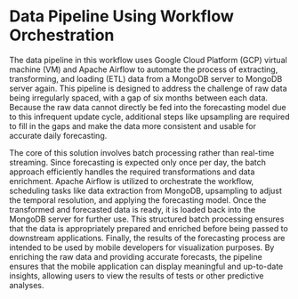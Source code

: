 # Data Pipeline Using Workflow Orchestration

The data pipeline in this workflow uses Google Cloud Platform (GCP) virtual machine (VM) and Apache Airflow to automate the process of extracting, transforming, and loading (ETL) data from a MongoDB server to MongoDB server again. This pipeline is designed to address the challenge of raw data being irregularly spaced, with a gap of six months between each data. Because the raw data cannot directly be fed into the forecasting model due to this infrequent update cycle, additional steps like upsampling are required to fill in the gaps and make the data more consistent and usable for accurate daily forecasting.

The core of this solution involves batch processing rather than real-time streaming. Since forecasting is expected only once per day, the batch approach efficiently handles the required transformations and data enrichment. Apache Airflow is utilized to orchestrate the workflow, scheduling tasks like data extraction from MongoDB, upsampling to adjust the temporal resolution, and applying the forecasting model. Once the transformed and forecasted data is ready, it is loaded back into the MongoDB server for further use. This structured batch processing ensures that the data is appropriately prepared and enriched before being passed to downstream applications. Finally, the results of the forecasting process are intended to be used by mobile developers for visualization purposes. By enriching the raw data and providing accurate forecasts, the pipeline ensures that the mobile application can display meaningful and up-to-date insights, allowing users to view the results of tests or other predictive analyses.